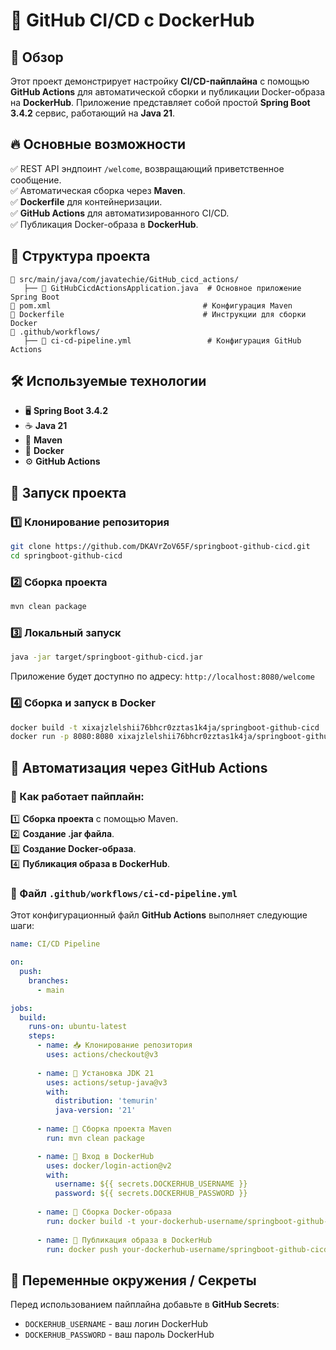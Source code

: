# 🚀 GitHub CI/CD с DockerHub

## 📌 Обзор
Этот проект демонстрирует настройку **CI/CD-пайплайна** с помощью **GitHub Actions** для автоматической сборки и публикации Docker-образа на **DockerHub**. Приложение представляет собой простой **Spring Boot 3.4.2** сервис, работающий на **Java 21**.

## 🔥 Основные возможности
✅ REST API эндпоинт `/welcome`, возвращающий приветственное сообщение.  
✅ Автоматическая сборка через **Maven**.  
✅ **Dockerfile** для контейнеризации.  
✅ **GitHub Actions** для автоматизированного CI/CD.  
✅ Публикация Docker-образа в **DockerHub**.  

## 📂 Структура проекта
```
📁 src/main/java/com/javatechie/GitHub_cicd_actions/
   ├── 📄 GitHubCicdActionsApplication.java  # Основное приложение Spring Boot
📄 pom.xml                                  # Конфигурация Maven
📄 Dockerfile                               # Инструкции для сборки Docker
📁 .github/workflows/
   ├── 📄 ci-cd-pipeline.yml                 # Конфигурация GitHub Actions
```

## 🛠 Используемые технологии
- 🖥 **Spring Boot 3.4.2**
- ☕ **Java 21**
- 🔨 **Maven**
- 🐳 **Docker**
- ⚙ **GitHub Actions**

## 🚀 Запуск проекта
### 1️⃣ Клонирование репозитория
```sh
git clone https://github.com/DKAVrZoV65F/springboot-github-cicd.git
cd springboot-github-cicd
```

### 2️⃣ Сборка проекта
```sh
mvn clean package
```

### 3️⃣ Локальный запуск
```sh
java -jar target/springboot-github-cicd.jar
```
Приложение будет доступно по адресу: `http://localhost:8080/welcome`

### 4️⃣ Сборка и запуск в Docker
```sh
docker build -t xixajzlelshii76bhcr0zztas1k4ja/springboot-github-cicd .
docker run -p 8080:8080 xixajzlelshii76bhcr0zztas1k4ja/springboot-github-cicd
```

## 🤖 Автоматизация через GitHub Actions
### 🔄 Как работает пайплайн:
1️⃣ **Сборка проекта** с помощью Maven.  
2️⃣ **Создание .jar файла**.  
3️⃣ **Создание Docker-образа**.  
4️⃣ **Публикация образа в DockerHub**.  

### 📜 Файл `.github/workflows/ci-cd-pipeline.yml`
Этот конфигурационный файл **GitHub Actions** выполняет следующие шаги:
```yaml
name: CI/CD Pipeline

on:
  push:
    branches:
      - main

jobs:
  build:
    runs-on: ubuntu-latest
    steps:
      - name: 📥 Клонирование репозитория
        uses: actions/checkout@v3
      
      - name: 🔧 Установка JDK 21
        uses: actions/setup-java@v3
        with:
          distribution: 'temurin'
          java-version: '21'
      
      - name: 🔨 Сборка проекта Maven
        run: mvn clean package

      - name: 🔑 Вход в DockerHub
        uses: docker/login-action@v2
        with:
          username: ${{ secrets.DOCKERHUB_USERNAME }}
          password: ${{ secrets.DOCKERHUB_PASSWORD }}
      
      - name: 🐳 Сборка Docker-образа
        run: docker build -t your-dockerhub-username/springboot-github-cicd .
      
      - name: 🚀 Публикация образа в DockerHub
        run: docker push your-dockerhub-username/springboot-github-cicd
```

## 🔑 Переменные окружения / Секреты
Перед использованием пайплайна добавьте в **GitHub Secrets**:
- `DOCKERHUB_USERNAME` - ваш логин DockerHub
- `DOCKERHUB_PASSWORD` - ваш пароль DockerHub
